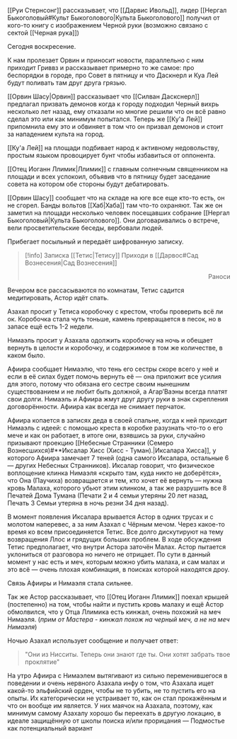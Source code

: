 [[Руи Стернсонг]] рассказывает, что [[Дарвис Ивольд]], лидер [[Нергал Быкоголовый#Культ Быкоголового|Культа Быкоголового]] получил от кого-то книгу с изображением Черной руки (возможно связано с сектой [[Черная рука]])

Сегодня воскресение.

К нам пролезает Орвин и приносит новости, параллельно с ним приходит Гриввз и рассказывает примерно то же самое: про беспорядки в городе, про Совет в пятницу и что Даскнерл и Куа Лей будут поливать там друг друга грязью.

[[Орвин Шасу|Орвин]] рассказывает что [[Силван Даскснерл]] предлагал  призвать демонов когда к городу подходил Черный вихрь несколько лет назад,  ему отказали но многие решили что он всё равно сделал это или как минимум попытался. Теперь же [[Ку'а Лей]] припомнила ему это и обвиняет в том что он призвал демонов и стоит за нападением культа на город.

[[Ку'а Лей]] на площади подбивает народ к активному недовольству, простым языком провоцирует бунт чтобы избавиться от оппонента.

[[Отец Иоганн Ллимик|Ллимик]]  с главным солнечным священником на площади и всех успокоил, объявив что в пятницу будет заседание совета на котором обе стороны будут дебатировать.

[[Орвин Шасу]]  сообщает что на складе на юге все еще кто-то есть, он не сгорел. Банды вольтов [[Хаб|Хаба]] там что-то охраняют.
Так же он заметил на площади несколько человек посещавших собрание [[Нергал Быкоголовый|Культа Быкоголового]].  Они договаривались о встрече, вели просветительские беседы, вербовали людей.

Прибегает посыльный и передаёт шифрованную записку.

> [!info] Записка [[Тетис|Тетису]] 
> Приходи в [[Дарвос#Сад Вознесения|Сад Вознесения]] 
> 								<p align="right">Раноси</p>

Вечером все рассасываются по комнатам, Тетис садится медитировать, Астор идёт спать.

Азахал просит у Тетиса коробочку с крестом, чтобы проверить всё ли ок. Коробочка стала чуть тоньше, камень превращается в песок, но в запасе ещё есть 1-2 недели.  

Нимаэль просит у Азахала одолжить коробочку на ночь и обещает вернуть в целости и коробочку, и содержимое в том же количестве, в каком было.  

Афиира сообщает Нимаэлю, что тень его сестры скоре всего у неё и если в её силах будет помочь вернуть её — она приложит все усилия для этого, потому что обязана его сестре своим нынешним существованием и не любит быть должной, а Агар’Ваэны всегда платят свои долги. Нимаэль и Афиира жмут друг другу руки в знак скрепления договорённости. Афиира как всегда не снимает перчаток.  

Афиира копается в записях деда в своей спальне, когда к ней приходит Нимаэль с идеей: с помощью креста в коробке разузнать что-то о его мече и как он работает, в итоге они, взявшись за руки, случайно призывают проекцию [[Небесные Странники (Семеро Вознесшихся)#**Иксалар Хисс (Хисс - Туман).|Иксалара Хисса]], у которого Афиира замечает 7 теней (одна самого Иксалара, остальные 6 — других Небесных Странников). Иксалар говорит, что физическое воплощение клинка Нимаэля «скрыто там, куда никто не доберётся», что Она (Паучиха) возвращается и тем, кто хочет её вернуть — нужна кровь Малаха, которого убьют этим клинком, а так же разрушить все 8 Печатей Дома Тумана (Печати 2 и 4 семьи утеряны 20 лет назад, Печать 3 Семьи утеряна в ночь резни 34 дня назад).  

В момент появления Иксалара врывается Астор в одних трусах и с молотом наперевес, а за ним Азахал с Чёрным мечом. Через какое-то время ко всем присоединяется Тетис. Все долго дискутируют на тему возвращения Ллос и грядущих больших проблем. В ходе обсуждения Тетис предполагает, что внутри Астора заточён Малах. Астор пытается уклониться от разговора но ничего не отрицает. По сути в данный момент у нас есть и меч, которым можно убить малаха, и сам малах и это всё — очень плохая комбинация, в поисках которой находятся дроу.  

Связь Афииры и Нимаэля стала сильнее.

Так же Астор рассказывает, что [[Отец Иоганн Ллимик]] поехал крышей (постепенно) на том, чтобы найти и пустить кровь малаху и ещё Астор обмолвился, что у Отца Ллимика есть кинжал, очень похожий на меч Нимаэля. (*прим от Мастера - кинжал похож на черный меч, а не на меч Нимаэля*)

Ночью Азахал использует сообщение и получает ответ:
> "Они из Нисситы. Теперь они знают где ты. Они хотят забрать твое проклятие"

На утро Афиира с Нимаэлем вытягивают из сильно переменившегося в поведении и очень нервного Азахала инфу о том, что Азахала ищет какой-то эльфийский орден, чтобы не то убить, не то пустить его на опыты. Их категорически не устраивает то, как он стал прокажённым и что он вообще им является. У них маячок на Азахала, поэтому, как минимум самому Азахалу хорошо бы переехать в другую локацию, в идеале защищённую от школы поиска и/или прорицания — Подмостье как потенциальный вариант

